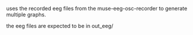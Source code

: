 uses the recorded eeg files from the muse-eeg-osc-recorder to generate multiple graphs. 

the eeg files are expected to be in out_eeg/

